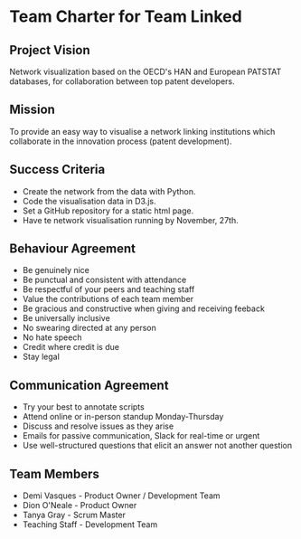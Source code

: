 # Team Charter for Team Linked

## Project Vision

Network visualization based on the OECD's HAN and European PATSTAT databases, for collaboration between top patent developers.

## Mission

To provide an easy way to visualise a network linking institutions which collaborate in the innovation process (patent development).

## Success Criteria

- Create the network from the data with Python.
- Code the visualisation data in D3.js.
- Set a GitHub repository for a static html page.
- Have te network visualisation running by November, 27th.

## Behaviour Agreement

- Be genuinely nice
- Be punctual and consistent with attendance
- Be respectful of your peers and teaching staff
- Value the contributions of each team member
- Be gracious and constructive when giving and receiving feeback
- Be universally inclusive
- No swearing directed at any person
- No hate speech
- Credit where credit is due
- Stay legal

## Communication Agreement

- Try your best to annotate scripts
- Attend online or in-person standup Monday-Thursday
- Discuss and resolve issues as they arise
- Emails for passive communication, Slack for real-time or urgent
- Use well-structured questions that elicit an answer not another question

## Team Members

- Demi Vasques - Product Owner / Development Team
- Dion O'Neale - Product Owner
- Tanya Gray - Scrum Master
- Teaching Staff - Development Team
